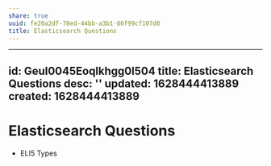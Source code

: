 ```yaml
---
share: true
uuid: fe20a2df-78ed-44bb-a3b1-86f99cf107d0
title: Elasticsearch Questions
---
```

---
id: GeuI0045Eoqlkhgg0l504
title: Elasticsearch Questions
desc: ''
updated: 1628444413889
created: 1628444413889
---
# Elasticsearch Questions
*   ELI5 Types
